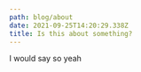 ```yaml
---
path: blog/about
date: 2021-09-25T14:20:29.338Z
title: Is this about something?
---
```


I would say so yeah
